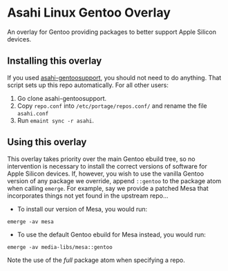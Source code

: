 # Asahi Linux Gentoo Overlay

An overlay for Gentoo providing packages to better support Apple Silicon
devices.

## Installing this overlay
If you used [asahi-gentoosupport](https://github.com/chadmed/asahi-gentoosupport), you should not need to
do anything. That script sets up this repo automatically. For all other users:

1. Go clone asahi-gentoosupport.
2. Copy `repo.conf` into `/etc/portage/repos.conf/` and rename the file
`asahi.conf`
3. Run `emaint sync -r asahi`.

## Using this overlay
This overlay takes priority over the main Gentoo ebuild tree, so no
intervention is necessary to install the correct versions of software
for Apple Silicon devices. If, however, you wish to use the vanilla
Gentoo version of any package we override, append `::gentoo` to the
package atom when calling `emerge`. For example, say we provide a patched
Mesa that incorporates things not yet found in the upstream repo...

* To install our version of Mesa, you would run:
```shell
emerge -av mesa
```

* To use the default Gentoo ebuild for Mesa instead, you would run:
```shell
emerge -av media-libs/mesa::gentoo
```

Note the use of the _full_ package atom when specifying a repo.
